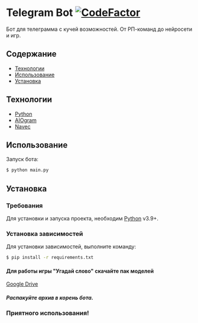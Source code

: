 # Telegram Bot [![CodeFactor](https://www.codefactor.io/repository/github/rirxr/tg/badge)](https://www.codefactor.io/repository/github/rirxr/tg)
Бот для телеграмма с кучей возможностей. От РП-команд до нейросети и игр.

## Содержание
- [Технологии](#технологии)
- [Использование](#использование)
- [Установка](#установка)

## Технологии
- [Python](https://www.python.org/)
- [AIOgram](https://docs.aiogram.dev/en/v2.25.1/)
- [Navec](https://github.com/natasha/navec)

## Использование

Запуск бота:
```sh
$ python main.py
```

## Установка

### Требования
Для установки и запуска проекта, необходим [Python](https://python.org/) v3.9+.

### Установка зависимостей
Для установки зависимостей, выполните команду:
```sh
$ pip install -r requirements.txt
```

#### Для работы игры "Угадай слово" скачайте пак моделей
[Google Drive](https://drive.google.com/file/d/1J247xEv76QM-pAGNEIe7cA6rAzWdbLTb/view?usp=sharing)
##### Распакуйте архив в корень бота.

### Приятного использования!
